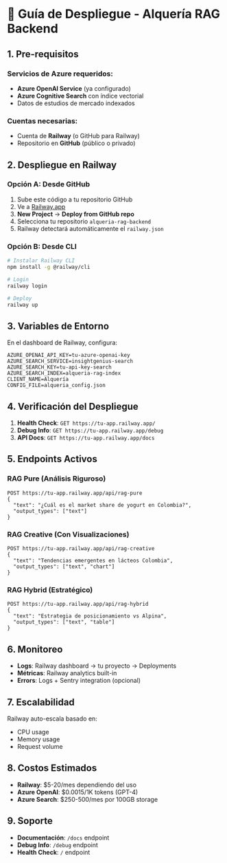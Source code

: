 # 🚀 Guía de Despliegue - Alquería RAG Backend

## 1. Pre-requisitos

### Servicios de Azure requeridos:
- **Azure OpenAI Service** (ya configurado)
- **Azure Cognitive Search** con índice vectorial
- Datos de estudios de mercado indexados

### Cuentas necesarias:
- Cuenta de **Railway** (o GitHub para Railway)
- Repositorio en **GitHub** (público o privado)

## 2. Despliegue en Railway

### Opción A: Desde GitHub
1. Sube este código a tu repositorio GitHub
2. Ve a [Railway.app](https://railway.app)
3. **New Project** → **Deploy from GitHub repo**
4. Selecciona tu repositorio `alqueria-rag-backend`
5. Railway detectará automáticamente el `railway.json`

### Opción B: Desde CLI
```bash
# Instalar Railway CLI
npm install -g @railway/cli

# Login
railway login

# Deploy
railway up
```

## 3. Variables de Entorno

En el dashboard de Railway, configura:

```env
AZURE_OPENAI_API_KEY=tu-azure-openai-key
AZURE_SEARCH_SERVICE=insightgenius-search
AZURE_SEARCH_KEY=tu-api-key-search
AZURE_SEARCH_INDEX=alqueria-rag-index
CLIENT_NAME=Alquería
CONFIG_FILE=alqueria_config.json
```

## 4. Verificación del Despliegue

1. **Health Check**: `GET https://tu-app.railway.app/`
2. **Debug Info**: `GET https://tu-app.railway.app/debug`
3. **API Docs**: `GET https://tu-app.railway.app/docs`

## 5. Endpoints Activos

### RAG Pure (Análisis Riguroso)
```
POST https://tu-app.railway.app/api/rag-pure
{
  "text": "¿Cuál es el market share de yogurt en Colombia?",
  "output_types": ["text"]
}
```

### RAG Creative (Con Visualizaciones)
```
POST https://tu-app.railway.app/api/rag-creative
{
  "text": "Tendencias emergentes en lácteos Colombia",
  "output_types": ["text", "chart"]
}
```

### RAG Hybrid (Estratégico)
```
POST https://tu-app.railway.app/api/rag-hybrid
{
  "text": "Estrategia de posicionamiento vs Alpina",
  "output_types": ["text", "table"]
}
```

## 6. Monitoreo

- **Logs**: Railway dashboard → tu proyecto → Deployments
- **Métricas**: Railway analytics built-in
- **Errors**: Logs + Sentry integration (opcional)

## 7. Escalabilidad

Railway auto-escala basado en:
- CPU usage
- Memory usage
- Request volume

## 8. Costos Estimados

- **Railway**: $5-20/mes dependiendo del uso
- **Azure OpenAI**: $0.0015/1K tokens (GPT-4)
- **Azure Search**: $250-500/mes por 100GB storage

## 9. Soporte

- **Documentación**: `/docs` endpoint
- **Debug Info**: `/debug` endpoint
- **Health Check**: `/` endpoint